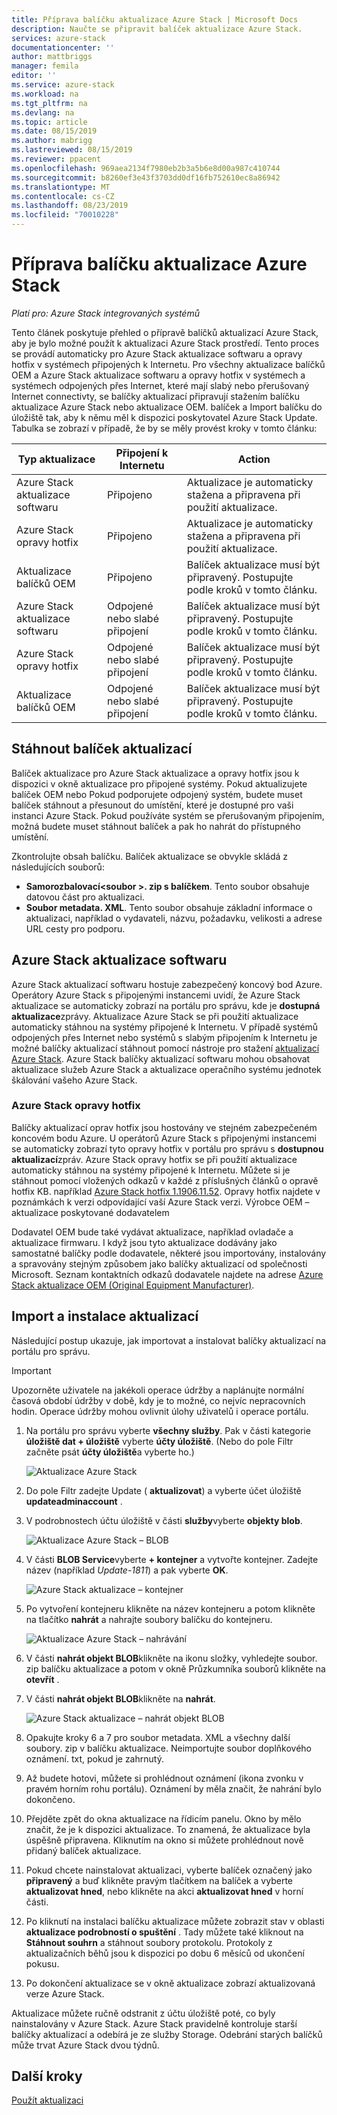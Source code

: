 ```yaml
---
title: Příprava balíčku aktualizace Azure Stack | Microsoft Docs
description: Naučte se připravit balíček aktualizace Azure Stack.
services: azure-stack
documentationcenter: ''
author: mattbriggs
manager: femila
editor: ''
ms.service: azure-stack
ms.workload: na
ms.tgt_pltfrm: na
ms.devlang: na
ms.topic: article
ms.date: 08/15/2019
ms.author: mabrigg
ms.lastreviewed: 08/15/2019
ms.reviewer: ppacent
ms.openlocfilehash: 969aea2134f7980eb2b3a5b6e8d00a987c410744
ms.sourcegitcommit: b8260ef3e43f3703dd0df16fb752610ec8a86942
ms.translationtype: MT
ms.contentlocale: cs-CZ
ms.lasthandoff: 08/23/2019
ms.locfileid: "70010228"
---
```

# <a name="prepare-an-azure-stack-update-package"></a>Příprava balíčku aktualizace Azure Stack

*Platí pro: Azure Stack integrovaných systémů*

Tento článek poskytuje přehled o přípravě balíčků aktualizací Azure Stack, aby je bylo možné použít k aktualizaci Azure Stack prostředí. Tento proces se provádí automaticky pro Azure Stack aktualizace softwaru a opravy hotfix v systémech připojených k Internetu. Pro všechny aktualizace balíčků OEM a Azure Stack aktualizace softwaru a opravy hotfix v systémech a systémech odpojených přes Internet, které mají slabý nebo přerušovaný Internet connectivty, se balíčky aktualizací připravují stažením balíčku aktualizace Azure Stack nebo aktualizace OEM. balíček a Import balíčku do úložiště tak, aby k němu měl k dispozici poskytovatel Azure Stack Update. Tabulka se zobrazí v případě, že by se měly provést kroky v tomto článku:

| Typ aktualizace | Připojení k Internetu | Action |
| --- | --- | --- |
| Azure Stack aktualizace softwaru | Připojeno | Aktualizace je automaticky stažena a připravena při použití aktualizace. |
| Azure Stack opravy hotfix | Připojeno | Aktualizace je automaticky stažena a připravena při použití aktualizace. |
| Aktualizace balíčků OEM | Připojeno | Balíček aktualizace musí být připravený. Postupujte podle kroků v tomto článku. |
| Azure Stack aktualizace softwaru | Odpojené nebo slabé připojení | Balíček aktualizace musí být připravený. Postupujte podle kroků v tomto článku. |
| Azure Stack opravy hotfix | Odpojené nebo slabé připojení | Balíček aktualizace musí být připravený. Postupujte podle kroků v tomto článku. |
| Aktualizace balíčků OEM | Odpojené nebo slabé připojení | Balíček aktualizace musí být připravený. Postupujte podle kroků v tomto článku. |

## <a name="download-the-update-package"></a>Stáhnout balíček aktualizací
Balíček aktualizace pro Azure Stack aktualizace a opravy hotfix jsou k dispozici v okně aktualizace pro připojené systémy. Pokud aktualizujete balíček OEM nebo Pokud podporujete odpojený systém, budete muset balíček stáhnout a přesunout do umístění, které je dostupné pro vaši instanci Azure Stack. Pokud používáte systém se přerušovaným připojením, možná budete muset stáhnout balíček a pak ho nahrát do přístupného umístění.

Zkontrolujte obsah balíčku. Balíček aktualizace se obvykle skládá z následujících souborů:

-   **Samorozbalovací\<soubor >. zip s balíčkem**. Tento soubor obsahuje datovou část pro aktualizaci.
- **Soubor metadata. XML**. Tento soubor obsahuje základní informace o aktualizaci, například o vydavateli, názvu, požadavku, velikosti a adrese URL cesty pro podporu.

## <a name="azure-stack-software-updates"></a>Azure Stack aktualizace softwaru

Azure Stack aktualizací softwaru hostuje zabezpečený koncový bod Azure. Operátory Azure Stack s připojenými instancemi uvidí, že Azure Stack aktualizace se automaticky zobrazí na portálu pro správu, kde je **dostupná aktualizace**zprávy. Aktualizace Azure Stack se při použití aktualizace automaticky stáhnou na systémy připojené k Internetu. V případě systémů odpojených přes Internet nebo systémů s slabým připojením k Internetu je možné balíčky aktualizací stáhnout pomocí nástroje pro stažení [aktualizací Azure Stack](https://aka.ms/azurestackupdatedownload). Azure Stack balíčky aktualizací softwaru mohou obsahovat aktualizace služeb Azure Stack a aktualizace operačního systému jednotek škálování vašeho Azure Stack.

### <a name="azure-stack-hotfixes"></a>Azure Stack opravy hotfix 

Balíčky aktualizací oprav hotfix jsou hostovány ve stejném zabezpečeném koncovém bodu Azure. U operátorů Azure Stack s připojenými instancemi se automaticky zobrazí tyto opravy hotfix v portálu pro správu s **dostupnou aktualizací**zpráv. Azure Stack opravy hotfix se při použití aktualizace automaticky stáhnou na systémy připojené k Internetu. Můžete si je stáhnout pomocí vložených odkazů v každé z příslušných článků o opravě hotfix KB. například [Azure Stack hotfix 1.1906.11.52](https://support.microsoft.com/help/4515650). Opravy hotfix najdete v poznámkách k verzi odpovídající vaší Azure Stack verzi. Výrobce OEM – aktualizace poskytované dodavatelem

Dodavatel OEM bude také vydávat aktualizace, například ovladače a aktualizace firmwaru. I když jsou tyto aktualizace dodávány jako samostatné balíčky podle dodavatele, některé jsou importovány, instalovány a spravovány stejným způsobem jako balíčky aktualizací od společnosti Microsoft. Seznam kontaktních odkazů dodavatele najdete na adrese [Azure Stack aktualizace OEM (Original Equipment Manufacturer)](https://docs.microsoft.com/azure-stack/operator/azure-stack-update-oem#oem-contact-information).

## <a name="import-and-install-updates"></a>Import a instalace aktualizací

Následující postup ukazuje, jak importovat a instalovat balíčky aktualizací na portálu pro správu.

> [!Important]  
> Upozorněte uživatele na jakékoli operace údržby a naplánujte normální časová období údržby v době, kdy je to možné, co nejvíc nepracovních hodin. Operace údržby mohou ovlivnit úlohy uživatelů i operace portálu.

1.  Na portálu pro správu vyberte **všechny služby**. Pak v části kategorie **úložiště dat + úložiště** vyberte **účty úložiště**. (Nebo do pole Filtr začněte psát **účty úložiště**a vyberte ho.)

    ![Aktualizace Azure Stack](./media/azure-stack-update-prepare-package/image1.png) 

1.  Do pole Filtr zadejte Update ( **aktualizovat**) a vyberte účet úložiště **updateadminaccount** .

2.  V podrobnostech účtu úložiště v části **služby**vyberte **objekty blob**.

    ![Aktualizace Azure Stack – BLOB](./media/azure-stack-update-prepare-package/image2.png)

1.  V části **BLOB Service**vyberte **+ kontejner** a vytvořte kontejner. Zadejte název (například *Update-1811*) a pak vyberte **OK**.

    ![Azure Stack aktualizace – kontejner](./media/azure-stack-update-prepare-package/image3.png)

1.  Po vytvoření kontejneru klikněte na název kontejneru a potom klikněte na tlačítko **nahrát** a nahrajte soubory balíčku do kontejneru.

    ![Aktualizace Azure Stack – nahrávání](./media/azure-stack-update-prepare-package/image4.png)

1.  V části **nahrát objekt BLOB**klikněte na ikonu složky, vyhledejte soubor. zip balíčku aktualizace a potom v okně Průzkumníka souborů klikněte na **otevřít** .

2.  V části **nahrát objekt BLOB**klikněte na **nahrát**.

    ![Azure Stack aktualizace – nahrát objekt BLOB](./media/azure-stack-update-prepare-package/image5.png)

1.  Opakujte kroky 6 a 7 pro soubor metadata. XML a všechny další soubory. zip v balíčku aktualizace. Neimportujte soubor doplňkového oznámení. txt, pokud je zahrnutý.

2.  Až budete hotovi, můžete si prohlédnout oznámení (ikona zvonku v pravém horním rohu portálu). Oznámení by měla značit, že nahrání bylo dokončeno.

3.  Přejděte zpět do okna aktualizace na řídicím panelu. Okno by mělo značit, že je k dispozici aktualizace. To znamená, že aktualizace byla úspěšně připravena. Kliknutím na okno si můžete prohlédnout nově přidaný balíček aktualizace.

4.  Pokud chcete nainstalovat aktualizaci, vyberte balíček označený jako **připravený** a buď klikněte pravým tlačítkem na balíček a vyberte **aktualizovat hned**, nebo klikněte na akci **aktualizovat hned** v horní části.

5.  Po kliknutí na instalaci balíčku aktualizace můžete zobrazit stav v oblasti **aktualizace podrobností o spuštění** . Tady můžete také kliknout na **Stáhnout souhrn** a stáhnout soubory protokolu. Protokoly z aktualizačních běhů jsou k dispozici po dobu 6 měsíců od ukončení pokusu.

6.  Po dokončení aktualizace se v okně aktualizace zobrazí aktualizovaná verze Azure Stack.

Aktualizace můžete ručně odstranit z účtu úložiště poté, co byly nainstalovány v Azure Stack. Azure Stack pravidelně kontroluje starší balíčky aktualizací a odebírá je ze služby Storage. Odebrání starých balíčků může trvat Azure Stack dvou týdnů.

## <a name="next-steps"></a>Další kroky

[Použít aktualizaci](azure-stack-apply-updates.md)
